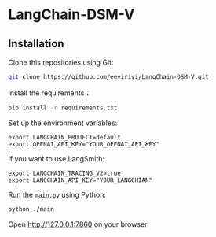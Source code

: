 # LangChain-DSM-V

## Installation

Clone this repositories using Git:

```sh
git clone https://github.com/eeviriyi/LangChain-DSM-V.git
```

Install the requirements：

```sh
pip install -r requirements.txt
```

Set up the environment variables:

```
export LANGCHAIN_PROJECT=default
export OPENAI_API_KEY="YOUR_OPENAI_API_KEY"
```

If you want to use LangSmith:

```
export LANGCHAIN_TRACING_V2=true
export LANGCHAIN_API_KEY="YOUR_LANGCHIAN"
```

Run the `main.py` using Python:

```sh
python ./main
```

Open http://127.0.0.1:7860 on your browser